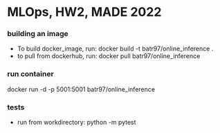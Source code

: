 # MLOps, HW2, MADE 2022

### building an image
- To build docker_image, run:
docker build -t batr97/online_inference .
- to pull from dockerhub, run:
docker pull batr97/online_inference
### run container
docker run -d -p 5001:5001 batr97/online_inference
### tests
- run from workdirectory:
python -m pytest